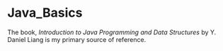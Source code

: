 # Java_Basics

The book, *Introduction to Java Programming and Data Structures* by Y. Daniel Liang is my primary source of reference.

